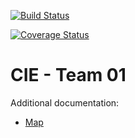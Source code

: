 [![Build Status](https://travis-ci.org/mobileappdevhm/dev-team-1-cie-app-in-flutter.svg?branch=master)](https://travis-ci.org/mobileappdevhm/dev-team-1-cie-app-in-flutter)

[![Coverage Status](https://coveralls.io/repos/github/mobileappdevhm/dev-team-1-cie-app-in-flutter/badge.svg?branch=master)](https://coveralls.io/github/mobileappdevhm/dev-team-1-cie-app-in-flutter?branch=master)

# CIE - Team 01

Additional documentation:

- [Map](documentation/Map.md)
